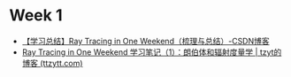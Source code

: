 # Week 1
* [【学习总结】Ray Tracing in One Weekend（梳理与总结）-CSDN博客](https://blog.csdn.net/weixin_43890220/article/details/119488859)
* [Ray Tracing in One Weekend 学习笔记（1）：朗伯体和辐射度量学 | tzyt的博客 (ttzytt.com)](https://ttzytt.com/2022/08/RTOW_note1/?highlight=ra+tracing)